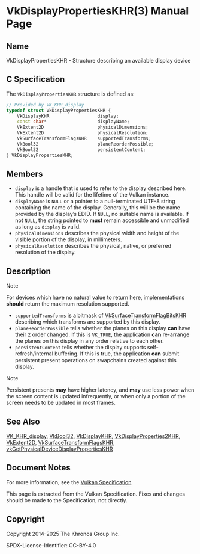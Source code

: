 # VkDisplayPropertiesKHR(3) Manual Page

## Name

VkDisplayPropertiesKHR - Structure describing an available display device



## [](#_c_specification)C Specification

The `VkDisplayPropertiesKHR` structure is defined as:

```c++
// Provided by VK_KHR_display
typedef struct VkDisplayPropertiesKHR {
    VkDisplayKHR                  display;
    const char*                   displayName;
    VkExtent2D                    physicalDimensions;
    VkExtent2D                    physicalResolution;
    VkSurfaceTransformFlagsKHR    supportedTransforms;
    VkBool32                      planeReorderPossible;
    VkBool32                      persistentContent;
} VkDisplayPropertiesKHR;
```

## [](#_members)Members

- `display` is a handle that is used to refer to the display described here. This handle will be valid for the lifetime of the Vulkan instance.
- `displayName` is `NULL` or a pointer to a null-terminated UTF-8 string containing the name of the display. Generally, this will be the name provided by the display’s EDID. If `NULL`, no suitable name is available. If not `NULL`, the string pointed to **must** remain accessible and unmodified as long as `display` is valid.
- `physicalDimensions` describes the physical width and height of the visible portion of the display, in millimeters.
- `physicalResolution` describes the physical, native, or preferred resolution of the display.

## [](#_description)Description

Note

For devices which have no natural value to return here, implementations **should** return the maximum resolution supported.

- `supportedTransforms` is a bitmask of [VkSurfaceTransformFlagBitsKHR](https://registry.khronos.org/vulkan/specs/latest/man/html/VkSurfaceTransformFlagBitsKHR.html) describing which transforms are supported by this display.
- `planeReorderPossible` tells whether the planes on this display **can** have their z order changed. If this is `VK_TRUE`, the application **can** re-arrange the planes on this display in any order relative to each other.
- `persistentContent` tells whether the display supports self-refresh/internal buffering. If this is true, the application **can** submit persistent present operations on swapchains created against this display.

Note

Persistent presents **may** have higher latency, and **may** use less power when the screen content is updated infrequently, or when only a portion of the screen needs to be updated in most frames.

## [](#_see_also)See Also

[VK\_KHR\_display](https://registry.khronos.org/vulkan/specs/latest/man/html/VK_KHR_display.html), [VkBool32](https://registry.khronos.org/vulkan/specs/latest/man/html/VkBool32.html), [VkDisplayKHR](https://registry.khronos.org/vulkan/specs/latest/man/html/VkDisplayKHR.html), [VkDisplayProperties2KHR](https://registry.khronos.org/vulkan/specs/latest/man/html/VkDisplayProperties2KHR.html), [VkExtent2D](https://registry.khronos.org/vulkan/specs/latest/man/html/VkExtent2D.html), [VkSurfaceTransformFlagsKHR](https://registry.khronos.org/vulkan/specs/latest/man/html/VkSurfaceTransformFlagsKHR.html), [vkGetPhysicalDeviceDisplayPropertiesKHR](https://registry.khronos.org/vulkan/specs/latest/man/html/vkGetPhysicalDeviceDisplayPropertiesKHR.html)

## [](#_document_notes)Document Notes

For more information, see the [Vulkan Specification](https://registry.khronos.org/vulkan/specs/latest/html/vkspec.html#VkDisplayPropertiesKHR)

This page is extracted from the Vulkan Specification. Fixes and changes should be made to the Specification, not directly.

## [](#_copyright)Copyright

Copyright 2014-2025 The Khronos Group Inc.

SPDX-License-Identifier: CC-BY-4.0